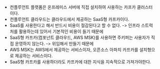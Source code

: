 - 컨플루언트 플랫폼은 온프레미스 서버에 직접 설치하여 사용하는 카프카 클러스터이다. 
- 컨플루언트 클라우드는 클라우드에서 제공하는 SaaS형 카프카이다. 
- SaaS를 사용한다고 해서 반드시 비용이 절감된다고 할 수 없다. -> 인프라 스트럭처를 활용하는데 있어서 기본적인 비용이 들기 때문에
- SaaS형 카프카(컴포넌트 클라우드, AWS MSK)를 사용하면 주키퍼는 사용자가 직접 운영하지 않는다. -> 위임해서 만들기 때문에
- AWS MSK는 AWS에서 제공하는 서비스이자, 오픈소스 아파치 카프카를 설치형으로 제공하는 서비스이다. 
- SaaS형 카프카를 사용하더라도 카프카에 대한 지식을 지속적으로 가져가야한다. 